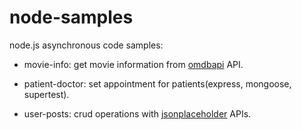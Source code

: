 # node-samples
node.js asynchronous code samples:

- movie-info: get movie information from [omdbapi](http://www.omdbapi.com) API.

- patient-doctor: set appointment for patients(express, mongoose, supertest).

- user-posts: crud operations with [jsonplaceholder](https://jsonplaceholder.typicode.com) APIs.
